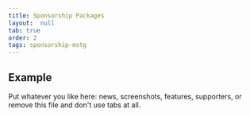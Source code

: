 ```yaml
---
title: Sponsorship Packages
layout:  null
tab: true
order: 2
tags: sponsorship-mstg
---
```


## Example

Put whatever you like here: news, screenshots, features, supporters, or remove this file and don't use tabs at all.
